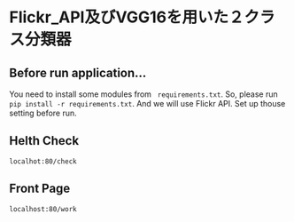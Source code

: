 # Flickr_API及びVGG16を用いた２クラス分類器
## Before run application...
 You need to install some modules from ` requirements.txt`. So, please run `pip install -r requirements.txt`.
 And we will use Flickr API. Set up thouse setting before run.

## Helth Check
`localhot:80/check`

## Front Page 
`localhost:80/work`
